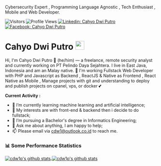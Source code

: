 Cybersecurity Expert , Programming Language Agnostic , Tech Enthusiast , Mobile and Web Developer.

![Visitors](https://visitor-badge.laobi.icu/badge?page_id=cdw1p&color=blue)
![Profile Views](https://komarev.com/ghpvc/?username=cdw1p)
[![Linkedin: Cahyo Dwi Putro](https://img.shields.io/badge/-Cahyo%20Dwi%20Putro-blue?style=flat-square&logo=Linkedin&logoColor=white&link=https://www.linkedin.com/in/cdw1p/)](https://www.linkedin.com/in/cdw1p/)
[![Facebook: Cahyo Dwi Putro](https://img.shields.io/badge/-Cahyo%20Dwi%20Putro-blue?style=flat-square&logo=Facebook&logoColor=white&link=https://www.facebook.com/cdw1p/)](https://www.facebook.com/cdw1p/)

# Cahyo Dwi Putro <img src="https://github.com/TheDudeThatCode/TheDudeThatCode/blob/master/Assets/Hi.gif" width="29px">

Hi, I'm Cahyo Dwi Putro 👨 (he/him) — a freelance, remote security analyst and currently working on PT Pelindo Daya Sejahtera. I live in East Java, Indonesia and am an Malay native. 🙌 I'm working Fullstack Web Developer with PHP and Javascript as Backend , ReactJS & Native as Frontend , React Native as Mobile , Manage projects with git and understanding to deploy and publish projects on cpanel, vps, or docker 💕

**Current Activity :**

- 📖 I’m currently learning machine learning and artificial intelligence;
- 🤔 My interests are with front-end & backend then i decide to do fullstack;
- 💼 I’m pursuing a Bachelor's degree in Informatics Engineering;
- 💬 Ask me about anything, I am happy to help;
- 📫 Please email via cdw1@outlook.co.id to reach me.

### 📊 Some Performance Statistics

<a href="https://github.com/cdw1p/">
  <img align="center" src="https://github-readme-stats.vercel.app/api/top-langs/?username=cdw1p&layout=compact" alt="cdw1p's github stats" />
</a>
<a href="https://github.com/cdw1p/">
  <img align="center" src="https://github-readme-stats.vercel.app/api?username=cdw1p&hide=issues&count_private=true&show_icons=true" alt="cdw1p's github stats" />
</a>

